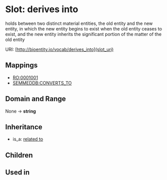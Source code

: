 # Slot: derives into


holds between two distinct material entities, the old entity and the new entity, in which the new entity begins to exist when the old entity ceases to exist, and the new entity inherits the significant portion of the matter of the old entity

URI: [http://bioentity.io/vocab/derives_into](slot_uri)
## Mappings

 * [RO:0001001](http://purl.obolibrary.org/obo/RO_0001001)
 * [SEMMEDDB:CONVERTS_TO](http://purl.obolibrary.org/obo/SEMMEDDB_CONVERTS_TO)
## Domain and Range

None -> **string**
## Inheritance

 *  is_a: [related to](related_to.md)
## Children

## Used in

